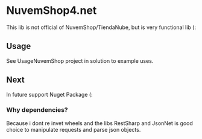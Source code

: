# NuvemShop4.net

This lib is not official of NuvemShop/TiendaNube, but is very functional lib (:

## Usage

See UsageNuvemShop project in solution to example uses.

## Next

In future support Nuget Package (:

### Why dependencies?

Because i dont re invet wheels and the libs RestSharp and JsonNet is good choice to manipulate requests and parse json objects.
